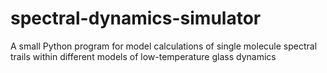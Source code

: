 # spectral-dynamics-simulator
A small Python program for model calculations of single molecule spectral trails within different models of low-temperature glass dynamics
